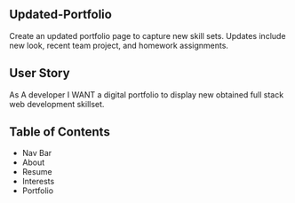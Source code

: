 ## Updated-Portfolio

Create an updated portfolio page to capture new skill sets. Updates include new look, recent team project, and homework assignments. 


## User Story

As A developer
I WANT a digital portfolio to display new obtained full stack web development skillset. 

## Table of Contents

* Nav Bar
* About
* Resume
* Interests
* Portfolio